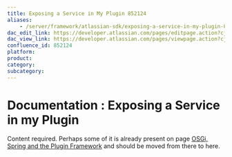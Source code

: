 ```yaml
---
title: Exposing a Service in My Plugin 852124
aliases:
    - /server/framework/atlassian-sdk/exposing-a-service-in-my-plugin-852124.html
dac_edit_link: https://developer.atlassian.com/pages/editpage.action?cjm=wozere&pageId=852124
dac_view_link: https://developer.atlassian.com/pages/viewpage.action?cjm=wozere&pageId=852124
confluence_id: 852124
platform:
product:
category:
subcategory:
---
```

# Documentation : Exposing a Service in my Plugin

Content required. Perhaps some of it is already present on page [OSGi, Spring and the Plugin Framework](/server/framework/atlassian-sdk/852146.html) and should be moved from there to here.


















































































































































































































































































































